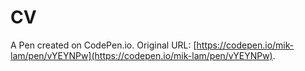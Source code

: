 # CV

A Pen created on CodePen.io. Original URL: [https://codepen.io/mik-lam/pen/vYEYNPw](https://codepen.io/mik-lam/pen/vYEYNPw).

